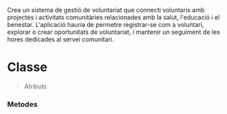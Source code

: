 Crea un sistema de gestió de voluntariat que connecti voluntaris amb projectes i activitats comunitàries relacionades amb la salut, l'educació i el benestar. L'aplicació hauria de permetre registrar-se com a voluntari, explorar o crear oportunitats de voluntariat, i mantenir un seguiment de les hores dedicades al servei comunitari.


# Classe

> Atributs

### Metodes
